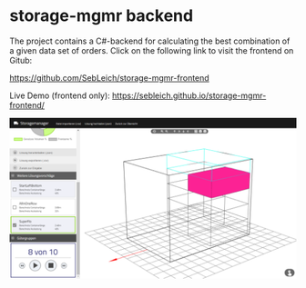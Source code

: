 # storage-mgmr backend

The project contains a C#-backend for calculating the best combination of a given data set of orders. Click on the following link to visit the frontend on Gitub:

https://github.com/SebLeich/storage-mgmr-frontend

Live Demo (frontend only): https://sebleich.github.io/storage-mgmr-frontend/

![Preview of a solution calculated by the backend](preview.png)
